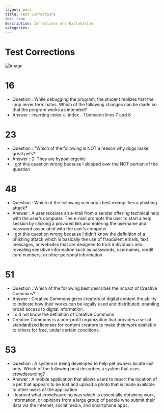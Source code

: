 ```yaml
---
layout: post
title: Test Corrections
toc: true
description: Corrections and Explanation
categories:
---
```

# Test Corrections
![image](https://user-images.githubusercontent.com/111910633/235504823-57e66b30-4b7b-49dc-a113-026f564df93a.png)
# 16
- Question : While debugging the program, the student realizes that the loop never terminates. Which of the following changes can be made so that the program works as intended?
- Answer : Inserting index  ←  index - 1 between lines 7 and 8
# 23 
- Question : "Which of the following is NOT a reason why dogs make great pets?
- Answer : D. They are hypoallergenic
- I got this question wrong because I skipped over the NOT portion of the question
# 48
- Question : Which of the following scenarios best exemplifies a phishing attack?
- Answer : A user receives an e-mail from a sender offering technical help with the user’s computer. The e-mail prompts the user to start a help session by clicking a provided link and entering the username and password associated with the user’s computer.  
- I got this question wrong because I didn't know the definition of a phishing attack which is basically the use of fraudulent emails, text messages, or websites that are designed to trick individuals into revealing sensitive information such as passwords, usernames, credit card numbers, or other personal information. 
# 51
- Question : Which of the following best describes the impact of Creative Commons?
- Answer : Creative Commons gives creators of digital content the ability to indicate how their works can be legally used and distributed, enabling broad access to digital information.
- I did not know the definition of Creative Commons
- Creative Commons is a non-profit organization that provides a set of standardized licenses for content creators to make their work available to others for free, under certain conditions. 
# 53
- Question : A system is being developed to help pet owners locate lost pets. Which of the following best describes a system that uses crowdsourcing?
- Answer : A mobile application that allows users to report the location of a pet that appears to be lost and upload a photo that is made available to other users of the application
- I learned what crowdsourcing was which is essentially obtaining work, information, or opinions from a large group of people who submit their data via the Internet, social media, and smartphone apps.